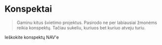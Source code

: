 # Konspektai

> Gaminu kitus švietimo projektus. Pasirodo ne per labiausiai žmonėms reikia konspektų. Tačiau sukeliu, kuriuos bet kuriuo atveju turiu.

Ieškokite konspektų NAV'e
